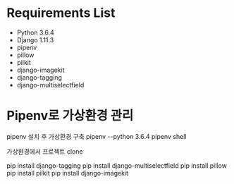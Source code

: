 # Requirements List
- Python 3.6.4
- Django 1.11.3
- pipenv
- pillow
- pilkit
- django-imagekit
- django-tagging
- django-multiselectfield


# Pipenv로 가상환경 관리
pipenv 설치 후 가상환경 구축
  pipenv --python 3.6.4
  pipenv shell

가상환경에서 프로젝트 clone

pip install django-tagging
pip install django-multiselectfield
pip install pillow
pip install pilkit
pip install django-imagekit
